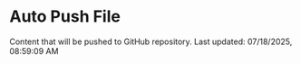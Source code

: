 # Auto Push File

Content that will be pushed to GitHub repository.
Last updated: 07/18/2025, 08:59:09 AM